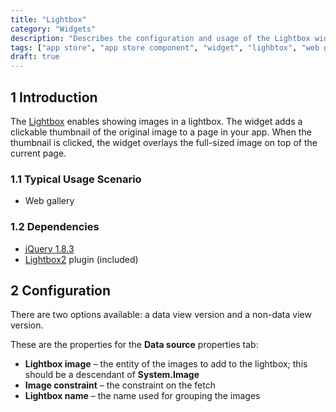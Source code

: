 ```yaml
---
title: "Lightbox"
category: "Widgets"
description: "Describes the configuration and usage of the Lightbox widget, which is available in the Mendix App Store."
tags: ["app store", "app store component", "widget", "lighbtox", "web gallery", "platform support"]
draft: true
---
```


## 1 Introduction

The [Lightbox](https://appstore.home.mendix.com/link/app/827/) enables showing images in a lightbox. The widget adds a clickable thumbnail of the original image to a page in your app. When the thumbnail is clicked, the widget overlays the full-sized image on top of the current page.

### 1.1 Typical Usage Scenario

* Web gallery

### 1.2 Dependencies

* [jQuery 1.8.3](https://blog.jquery.com/2012/11/13/jquery-1-8-3-released/)
* [Lightbox2](https://github.com/lokesh/lightbox2) plugin (included)

## 2 Configuration

There are two options available: a data view version and a non-data view version.

These are the properties for the **Data source** properties tab:

* **Lightbox image** – the entity of the images to add to the lightbox; this should be a descendant of **System.Image**
* **Image constraint** – the constraint on the fetch
* **Lightbox name** – the name used for grouping the images
